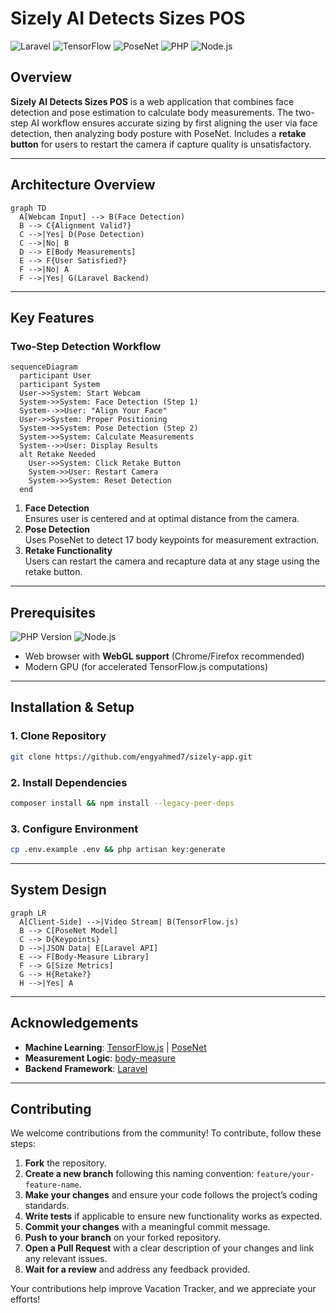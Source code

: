 # Sizely AI Detects Sizes POS 

![Laravel](https://img.shields.io/badge/Laravel-FF2D20?style=for-the-badge&logo=laravel&logoColor=white)
![TensorFlow](https://img.shields.io/badge/TensorFlow-FF6F00?style=for-the-badge&logo=tensorflow&logoColor=white)
![PoseNet](https://img.shields.io/badge/PoseNet-000000?style=for-the-badge&logo=tensorflow&logoColor=white)
![PHP](https://img.shields.io/badge/PHP-777BB4?style=for-the-badge&logo=php&logoColor=white)
![Node.js](https://img.shields.io/badge/Node.js-339933?style=for-the-badge&logo=nodedotjs&logoColor=white)

## Overview

**Sizely AI Detects Sizes POS** is a web application that combines face detection and pose estimation to calculate body measurements. The two-step AI workflow ensures accurate sizing by first aligning the user via face detection, then analyzing body posture with PoseNet. Includes a **retake button** for users to restart the camera if capture quality is unsatisfactory.

---

## Architecture Overview

```mermaid
graph TD
  A[Webcam Input] --> B(Face Detection)
  B --> C{Alignment Valid?}
  C -->|Yes| D(Pose Detection)
  C -->|No| B
  D --> E[Body Measurements]
  E --> F{User Satisfied?}
  F -->|No| A
  F -->|Yes| G(Laravel Backend)
```

---

## Key Features

### Two-Step Detection Workflow

```mermaid
sequenceDiagram
  participant User
  participant System
  User->>System: Start Webcam
  System->>System: Face Detection (Step 1)
  System-->>User: "Align Your Face"
  User->>System: Proper Positioning
  System->>System: Pose Detection (Step 2)
  System->>System: Calculate Measurements
  System-->>User: Display Results
  alt Retake Needed
    User->>System: Click Retake Button
    System->>User: Restart Camera
    System->>System: Reset Detection
  end
```

1. **Face Detection**  
   Ensures user is centered and at optimal distance from the camera.
2. **Pose Detection**  
   Uses PoseNet to detect 17 body keypoints for measurement extraction.
3. **Retake Functionality**  
   Users can restart the camera and recapture data at any stage using the retake button.

---

## Prerequisites

![PHP Version](https://img.shields.io/badge/PHP-%3E%3D7.3-777BB4?style=flat)
![Node.js](https://img.shields.io/badge/Node.js-%3E%3D14.x-339933?style=flat)

- Web browser with **WebGL support** (Chrome/Firefox recommended)
- Modern GPU (for accelerated TensorFlow.js computations)

---

## Installation & Setup

### 1. Clone Repository
```bash
git clone https://github.com/engyahmed7/sizely-app.git
```

### 2. Install Dependencies
```bash
composer install && npm install --legacy-peer-deps
```

### 3. Configure Environment
```bash
cp .env.example .env && php artisan key:generate
```

---

## System Design

```mermaid
graph LR
  A[Client-Side] -->|Video Stream| B(TensorFlow.js)
  B --> C[PoseNet Model]
  C --> D{Keypoints}
  D -->|JSON Data| E[Laravel API]
  E --> F[Body-Measure Library]
  F --> G[Size Metrics]
  G --> H{Retake?}
  H -->|Yes| A
```

---

## Acknowledgements

- **Machine Learning**: [TensorFlow.js](https://www.tensorflow.org/js) | [PoseNet](https://github.com/tensorflow/tfjs-models/tree/master/posenet)
- **Measurement Logic**: [body-measure](https://github.com/AI-Machine-Vision-Lab/body-measure)
- **Backend Framework**: [Laravel](https://laravel.com)

---
## Contributing
We welcome contributions from the community! To contribute, follow these steps:

1. **Fork** the repository.
2. **Create a new branch** following this naming convention: `feature/your-feature-name`.
3. **Make your changes** and ensure your code follows the project’s coding standards.
4. **Write tests** if applicable to ensure new functionality works as expected.
5. **Commit your changes** with a meaningful commit message.
6. **Push to your branch** on your forked repository.
7. **Open a Pull Request** with a clear description of your changes and link any relevant issues.
8. **Wait for a review** and address any feedback provided.

Your contributions help improve Vacation Tracker, and we appreciate your efforts!
